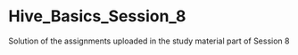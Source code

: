 # Hive_Basics_Session_8
Solution of the assignments uploaded in the study material part of Session 8
